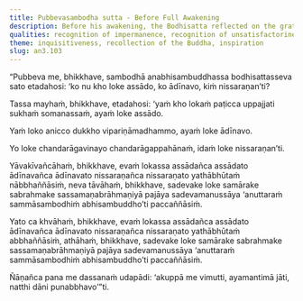 ```yaml
---
title: Pubbevasambodha sutta - Before Full Awakening
description: Before his awakening, the Bodhisatta reflected on the gratification in the world, the drawback in the world, and the escape from it.
qualities: recognition of impermanence, recognition of unsatisfactoriness, recognition of not-self, insight, vision, liberation, perceiving gratification, perceiving drawback, direct knowledge, perceiving escape
theme: inquisitiveness, recollection of the Buddha, inspiration
slug: an3.103
---
```


“Pubbeva me, bhikkhave, sambodhā anabhisambuddhassa bodhisattasseva sato etadahosi: ‘ko nu kho loke assādo, ko ādīnavo, kiṁ nissaraṇan’ti?

Tassa mayhaṁ, bhikkhave, etadahosi: ‘yaṁ kho lokaṁ paṭicca uppajjati sukhaṁ somanassaṁ, ayaṁ loke assādo.

Yaṁ loko anicco dukkho vipariṇāmadhammo, ayaṁ loke ādīnavo.

Yo loke chandarāgavinayo chandarāgappahānaṁ, idaṁ loke nissaraṇan’ti.

Yāvakīvañcāhaṁ, bhikkhave, evaṁ lokassa assādañca assādato ādīnavañca ādīnavato nissaraṇañca nissaraṇato yathābhūtaṁ nābbhaññāsiṁ, neva tāvāhaṁ, bhikkhave, sadevake loke samārake sabrahmake sassamaṇabrāhmaṇiyā pajāya sadevamanussāya ‘anuttaraṁ sammāsambodhiṁ abhisambuddho’ti paccaññāsiṁ.

Yato ca khvāhaṁ, bhikkhave, evaṁ lokassa assādañca assādato ādīnavañca ādīnavato nissaraṇañca nissaraṇato yathābhūtaṁ abbhaññāsiṁ, athāhaṁ, bhikkhave, sadevake loke samārake sabrahmake sassamaṇabrāhmaṇiyā pajāya sadevamanussāya ‘anuttaraṁ sammāsambodhiṁ abhisambuddho’ti paccaññāsiṁ.

Ñāṇañca pana me dassanaṁ udapādi: ‘akuppā me vimutti, ayamantimā jāti, natthi dāni punabbhavo’”ti.
